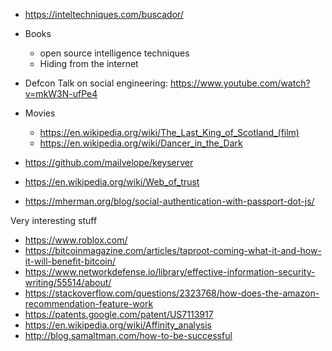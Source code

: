 - https://inteltechniques.com/buscador/
- Books
  - open source intelligence techniques
  - Hiding from the internet
- Defcon Talk on social  engineering: https://www.youtube.com/watch?v=mkW3N-ufPe4

- Movies
  - https://en.wikipedia.org/wiki/The_Last_King_of_Scotland_(film)
  - https://en.wikipedia.org/wiki/Dancer_in_the_Dark

- https://github.com/mailvelope/keyserver
- https://en.wikipedia.org/wiki/Web_of_trust
- https://mherman.org/blog/social-authentication-with-passport-dot-js/

Very interesting stuff
- https://www.roblox.com/
- https://bitcoinmagazine.com/articles/taproot-coming-what-it-and-how-it-will-benefit-bitcoin/
- https://www.networkdefense.io/library/effective-information-security-writing/55514/about/
- https://stackoverflow.com/questions/2323768/how-does-the-amazon-recommendation-feature-work
- https://patents.google.com/patent/US7113917
- https://en.wikipedia.org/wiki/Affinity_analysis
- http://blog.samaltman.com/how-to-be-successful
